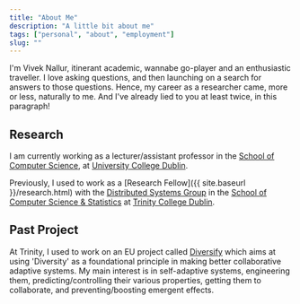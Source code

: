 ```yaml
---
title: "About Me"
description: "A little bit about me"
tags: ["personal", "about", "employment"]
slug: ""
---
```



I'm Vivek Nallur, itinerant academic, wannabe go-player and an enthusiastic 
traveller. <!--more--> I love asking questions, and then launching on a search for answers 
to those questions. Hence, my career as a researcher came, more or less, 
naturally to me. And I've already lied to you at least twice, in this 
paragraph!

Research
--------
I am currently working as a lecturer/assistant professor in the [School of Computer Science](https://www.cs.ucd.ie/), at [University College Dublin](http://www.ucd.ie/). 

Previously, I used to work as a [Research Fellow]({{ site.baseurl }}/research.html) with the 
[Distributed Systems Group](http://www.dsg.cs.tcd.ie) in the [School of 
Computer Science & Statistics](http://www.scss.tcd.ie) at [Trinity College 
Dublin](http://www.tcd.ie).


Past Project
---------------
At Trinity, I used to work on an EU project called [Diversify](http://diversify-project.eu) which aims at using 'Diversity' as a foundational principle in making better collaborative adaptive systems. My main interest is in self-adaptive systems, engineering them, predicting/controlling their various properties, getting them to collaborate, and  preventing/boosting emergent effects.
